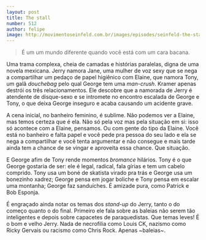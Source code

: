 ```yaml
---
layout: post
title: The stall
number: 512
author: felipe
image: http://movimentoseinfeld.com.br/images/episodes/seinfeld-the-stall.jpg
---
```


> É um um mundo diferente quando você está com um cara bacana.

Uma trama complexa, cheia de camadas e histórias paralelas, digna de uma novela mexicana. Jerry namora Jane, uma mulher de voz sexy que se nega a compartilhar um pedaço de papel higiênico com Elaine, que namora Tony, um galã *douchebag* pelo qual George tem uma *man-crush*. Kramer apenas destrói os três relacionamentos. Ele descobre que a namorada de Jerry é atendente de disque-sexo e se intromete no encontro escalada de George e Tony, o que deixa George inseguro e acaba causando um acidente grave.

A cena inicial, no banheiro feminino, é sublime. Não podemos ver a Elaine, mas temos certeza que é ela. Não só pela voz mas pela situação em si: isso só acontece com a Elaine, pensamos. Ou com gente do tipo da Elaine. Você está no banheiro e falta papel e você pede pra pessoa do seu lado e ela se nega a compartilhar e você tenta argumentar e não consegue e mais tarde ainda tem a chance de se vingar e aproveita essa chance. Que situação.

E George afim de Tony rende momentos *bromance* hilários. Tony é o que George gostaria de ser: ele é legal, radical, fala gírias e tem um cabelo comprido. Tony usa um boné de skatista virado pra trás e George usa um bonezinho xadrez; George pensa em jogar boliche e Tony pensa em escalar uma montanha; George faz sanduíches. É amizade pura, como Patrick e Bob Esponja.

É engraçado ainda notar os temas dos *stand-up* do Jerry, tanto o do começo quanto o do final. Primeiro ele fala sobre as baleias não serem tão inteligentes e depois sobre capacetes de paraquedistas. Que temas leves! É o bom e velho Jerry. Nada de necrofilia como Louis CK, nazismo como Ricky Gervais ou racismo como Chris Rock. Apenas ~baleias~.